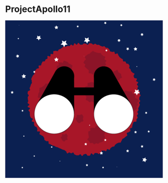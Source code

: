 # ProjectApollo11

 ![alt tag](https://raw.githubusercontent.com/ProjectApollo11/ProjectApollo11/master/Apollo11/views/LostLogo.png)
 
